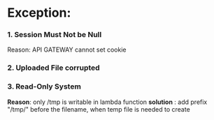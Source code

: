 # Exception:
### 1. Session Must Not be Null
Reason:
API GATEWAY cannot set cookie
### 2. Uploaded File corrupted
### 3. Read-Only System
**Reason**: only /tmp is writable in lambda function
**solution** : add prefix "/tmp/" before the filename, when temp file is needed to create
